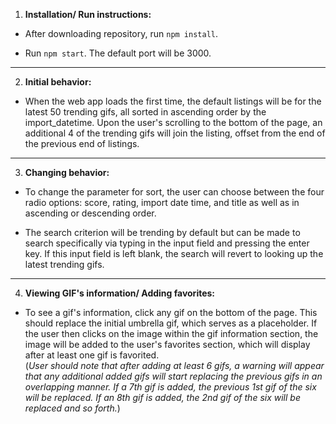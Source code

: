 1. __Installation/ Run instructions:__  
  - After downloading repository, run `npm install`.

  - Run `npm start`. The default port will be 3000.
 ---
2. __Initial behavior:__  
  - When the web app loads the first time, the default listings will be for the latest 50 trending gifs, all sorted in ascending order by the import_datetime. Upon the user's scrolling to the bottom of the page, an additional 4 of the trending gifs will
join the listing, offset from the end of the previous end of listings.
---
3. __Changing behavior:__  
  - To change the parameter for sort, the user can choose between the four radio options: score, rating, import date time, and title as well as in ascending or descending order.

  - The search criterion will be trending by default but can be made to search specifically via typing in the input field and pressing the enter key. If this input field is left blank, the search will revert to looking up the latest trending gifs.
---
4. __Viewing GIF's information/ Adding favorites:__  
  - To see a gif's information, click any gif on the bottom of the page. This should replace the initial umbrella gif, which serves as a placeholder. If the user then clicks on the image within the gif information section, the image will be added to the user's favorites section, which will display after at least one gif is favorited.  
  (_User should note that after adding at least 6 gifs, a warning will appear that any additional added gifs will start replacing the previous gifs in an overlapping manner. If a 7th gif is added, the previous 1st gif of the six will be replaced. If an 8th gif is added, the 2nd gif of the six will be replaced and so forth._)
